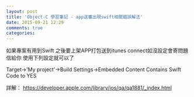 ```yaml
---
layout: post
title: 'Object-C 學習筆記 - app送審出現swift相關錯誤解法'
date: 2015-09-21 12:29
comments: true
categories: 
---
```

如果專案有用到Swift 之後要上架APP打包送到itunes connect如沒設定會寄問題信給你
使用下列設定就可以了

Target->'My project'->Build Settings->Embedded Content Contains Swift Code to YES

詳解：
https://developer.apple.com/library/ios/qa/qa1881/_index.html